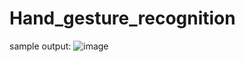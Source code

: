 # Hand_gesture_recognition


sample output:
![image](https://github.com/AkhilJx/Hand_gesture_recognition-using-mediapipe/assets/78065413/a11484ef-e911-40f9-9455-ab13d31729c6)
